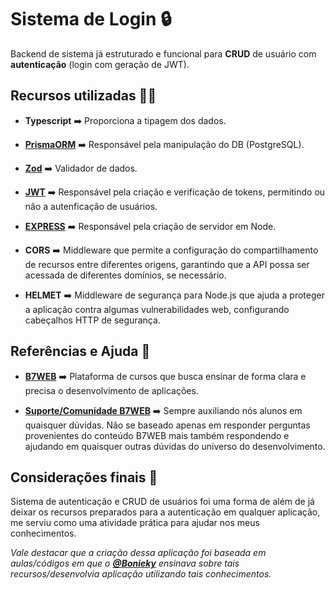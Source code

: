 # Sistema de Login 🔒

Backend de sistema já estruturado e funcional para **CRUD** de usuário com **autenticação** (login com geração de JWT).

## Recursos utilizadas 🧙‍♂️
- **Typescript** ➡️ Proporciona a tipagem dos dados.

- **[PrismaORM](https://www.prisma.io/)** ➡️ Responsável pela manipulação do DB (PostgreSQL).

- **[Zod](https://zod.dev/)** ➡️ Validador de dados.

- **[JWT](https://jwt.io/)** ➡️ Responsável pela criação e verificação de tokens, permitindo ou não a autenficação de usuários.

- **[EXPRESS](https://expressjs.com/)** ➡️ Responsável pela criação de servidor em Node.

- **CORS** ➡️ Middleware que permite a configuração do compartilhamento de recursos entre diferentes origens, garantindo que a API possa ser acessada de diferentes domínios, se necessário.

- **HELMET** ➡️ Middleware de segurança para Node.js que ajuda a proteger a aplicação contra algumas vulnerabilidades web, configurando cabeçalhos HTTP de segurança.

## Referências e Ajuda 🤝
- **[B7WEB](https://lp.b7web.com.br/fullstack)** ➡️ Plataforma de cursos que busca ensinar de forma clara e precisa o desenvolvimento de aplicações.

- **[Suporte/Comunidade B7WEB](https://lp.b7web.com.br/fullstack)** ➡️ Sempre auxiliando nós alunos em quaisquer dúvidas. Não se baseado apenas em responder perguntas provenientes do conteúdo B7WEB mais também respondendo e ajudando em quaisquer outras dúvidas do universo do desenvolvimento.

## Considerações finais 🚀
Sistema de autenticação e CRUD de usuários foi uma forma de além de já deixar os recursos preparados para a autenticação em qualquer aplicação, me serviu como uma atividade prática para ajudar nos meus conhecimentos.

*Vale destacar que a criação dessa aplicação foi baseada em aulas/códigos em que o **[@Bonieky](https://www.instagram.com/bonieky/)** ensinava sobre tais recursos/desenvolvia aplicação utilizando tais conhecimentos.*